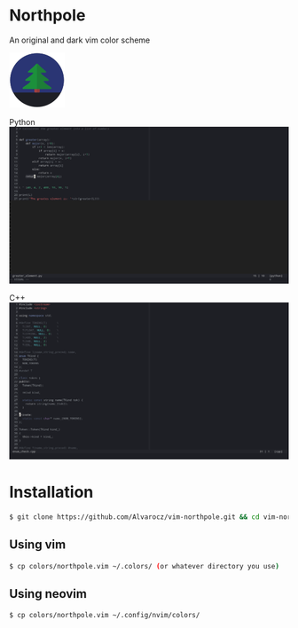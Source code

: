 <div style="text-aling: center">
	<h1>Northpole</h1>
	<p>An original and dark vim color scheme</p>
	<img src="https://raw.githubusercontent.com/Alvarocz/vim-northpole/master/assets/banner.png" alt="">
</div>

Python
<img src="https://raw.githubusercontent.com/Alvarocz/vim-northpole/master/assets/scrot-python.png">

C++
<img src="https://raw.githubusercontent.com/Alvarocz/vim-northpole/master/assets/scrot-cpp.png">

# Installation
```sh
$ git clone https://github.com/Alvarocz/vim-northpole.git && cd vim-northpole
```

## Using vim
```sh
$ cp colors/northpole.vim ~/.colors/ (or whatever directory you use)
```

## Using neovim
```sh
$ cp colors/northpole.vim ~/.config/nvim/colors/
```
